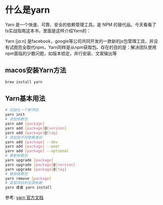 # 什么是yarn

Yarn 是一个快速、可靠、安全的依赖管理工具。是 NPM 的替代品。今天看看了ts实战指南这本书，里面是这样介绍Yarn的：

Yarn [jɑːn] 是facebook，google等公司共同开发的一款新的js包管理工具，并没有试图完全取代npm，Yarn同样是从npm获取包。存在的目的是：解决团队使用npm面临的少数问题，如版本锁定，并行安装、文案输出等

## macos安装Yarn方法
```js
brew install yarn
```

## Yarn基本用法
```bash
# 初始化一个新项目
yarn init
# 添加依赖包
yarn add [package]
yarn add [package]@[version]
yarn add [package]@[tag]
# 添加到不同依赖类别
yarn add [package] --dev
yarn add [package] --peer
yarn add [package] --optional
# 更新依赖包
yarn upgrade [package]
yarn upgrade [package]@[version]
yarn upgrade [package]@[tag]
# 移除依赖包
yarn remove [package]
# 安装项目的全部依赖
yarn 或者 yarn install
```

参考: [yarn 官方文档](https://yarn.bootcss.com/)